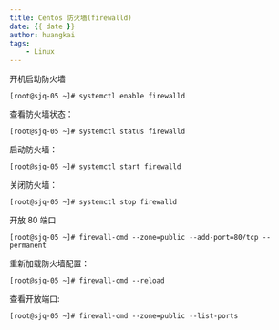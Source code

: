 ```yaml
---
title: Centos 防火墙(firewalld)
date: {{ date }}
author: huangkai
tags:
    - Linux
---
```



开机启动防火墙
```
[root@sjq-05 ~]# systemctl enable firewalld
```

查看防火墙状态：
```
[root@sjq-05 ~]# systemctl status firewalld
```

启动防火墙：
```
[root@sjq-05 ~]# systemctl start firewalld
```

关闭防火墙：
```
[root@sjq-05 ~]# systemctl stop firewalld
```
  
开放 80 端口
```
[root@sjq-05 ~]# firewall-cmd --zone=public --add-port=80/tcp --permanent
```

重新加载防火墙配置：
```
[root@sjq-05 ~]# firewall-cmd --reload
```

查看开放端口:	
```
[root@sjq-05 ~]# firewall-cmd --zone=public --list-ports
```